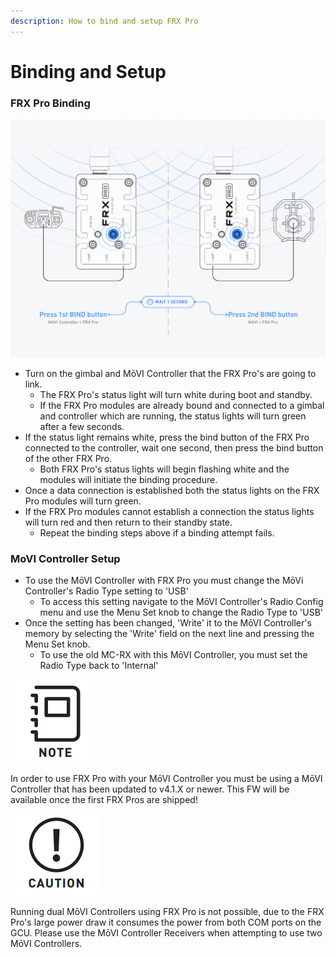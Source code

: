 ```yaml
---
description: How to bind and setup FRX Pro
---
```


# Binding and Setup

### FRX Pro Binding

![](../../../.gitbook/assets/frxpro_wiki_frxprobinding.jpg)

* Turn on the gimbal and MōVI Controller that the FRX Pro's are going to link.
  * The FRX Pro's status light will turn white during boot and standby. 
  * If the FRX Pro modules are already bound and connected to a gimbal and controller which are running, the status lights will turn green after a few seconds.
* If the status light remains white, press the bind button of the FRX Pro connected to the controller, wait one second, then press the bind button of the other FRX Pro.
  * Both FRX Pro's status lights will begin flashing white and the modules will initiate the binding procedure.
* Once a data connection is established both the status lights on the FRX Pro modules will turn green.
* If the FRX Pro modules cannot establish a connection the status lights will turn red and then return to their standby state.
  * Repeat the binding steps above if a binding attempt fails.

### MoVI Controller Setup

* To use the MōVI Controller with FRX Pro you must change the MōVi Controller's Radio Type setting to 'USB'
  * To access this setting navigate to the MōVI Controller's Radio Config menu and use the Menu Set knob to change the Radio Type to 'USB'
* Once the setting has been changed, 'Write' it to the MōVI Controller's memory by selecting the 'Write' field on the next line and pressing the Menu Set knob.
  * To use the old MC-RX with this MōVI Controller, you must set the Radio Type back to 'Internal'

![](../../../.gitbook/assets/note.png)

In order to use FRX Pro with your MōVI Controller you must be using a MōVI Controller that has been updated to v4.1.X or newer. This FW will be available once the first FRX Pros are shipped!

![](../../../.gitbook/assets/caution.png)

Running dual MōVI Controllers using FRX Pro is not possible, due to the FRX Pro's large power draw it consumes the power from both COM ports on the GCU. Please use the MōVI Controller Receivers when attempting to use two MōVI Controllers.

